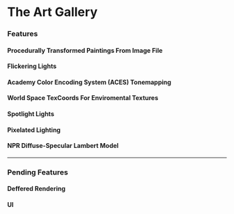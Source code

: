 # The Art Gallery

### Features

#### Procedurally Transformed Paintings From Image File

#### Flickering Lights

#### Academy Color Encoding System (ACES) Tonemapping

#### World Space TexCoords For Enviromental Textures

#### Spotlight Lights

#### Pixelated Lighting

#### NPR Diffuse-Specular Lambert Model

---

### Pending Features

#### Deffered Rendering

#### UI



